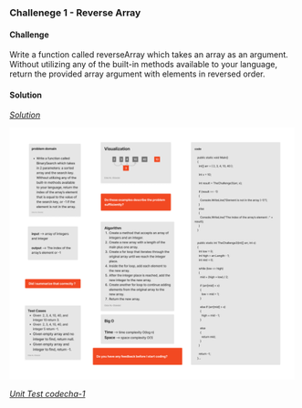 
### Challenege 1 - Reverse Array 


#### Challenge
Write a function called reverseArray which takes an array as an argument. Without utilizing any of the built-in methods available to your language, return the provided array argument with elements in reversed order.

#### Solution
*[Solution](https://github.com/Ody950/data-structures-and-algorithms/CodeChallenges/Code.Challenges1.cs)*

<img src=".\assets\ch3.jpg" style="width: 500px;">


*[Unit Test codecha-1](https://github.com/Ody950/data-structures-and-algorithms/CodeChallengesTests/CodeChallenge-1-Tests.cs)*
